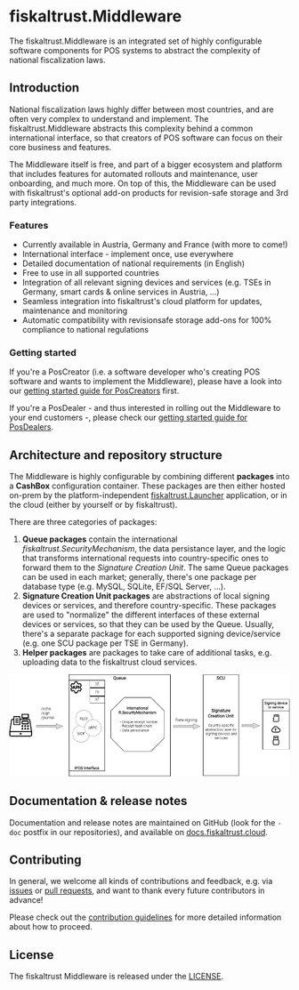 # fiskaltrust.Middleware
The fiskaltrust.Middleware is an integrated set of highly configurable software components for POS systems to abstract the complexity of national fiscalization laws.

## Introduction
National fiscalization laws highly differ between most countries, and are often very complex to understand and implement. The fiskaltrust.Middleware abstracts this complexity behind a common international interface, so that creators of POS software can focus on their core business and features.

The Middleware itself is free, and part of a bigger ecosystem and platform that includes features for automated rollouts and maintenance, user onboarding, and much more. On top of this, the Middleware can be used with fiskaltrust's optional add-on products for revision-safe storage and 3rd party integrations.

### Features
- Currently available in Austria, Germany and France (with more to come!)
- International interface - implement once, use everywhere
- Detailed documentation of national requirements (in English)
- Free to use in all supported countries
- Integration of all relevant signing devices and services (e.g. TSEs in Germany, smart cards & online services in Austria, ...)
- Seamless integration into fiskaltrust's cloud platform for updates, maintenance and monitoring
- Automatic compatibility with revisionsafe storage add-ons for 100% compliance to national regulations

### Getting started
If you're a PosCreator (i.e. a software developer who's creating POS software and wants to implement the Middleware), please have a look into our [getting started guide for PosCreators](https://docs.fiskaltrust.cloud/docs/poscreators/get-started) first. 

If you're a PosDealer - and thus interested in rolling out the Middleware to your end customers -, please check our [getting started guide for PosDealers](https://docs.fiskaltrust.cloud/docs/posdealers/get-started).

## Architecture and repository structure
The Middleware is highly configurable by combining different **packages** into a **CashBox** configuration container. These packages are then either hosted on-prem by the platform-independent [fiskaltrust.Launcher](https://github.com/fiskaltrust/middleware-launcher) application, or in the cloud (either by yourself or by fiskaltrust).

There are three categories of packages:
1. **Queue packages** contain the international _fiskaltrust.SecurityMechanism_, the data persistance layer, and the logic that transforms international requests into country-specific ones to forward them to the _Signature Creation Unit_. The same Queue packages can be used in each market; generally, there's one package per database type (e.g. MySQL, SQLite, EF/SQL Server, ...).
2. **Signature Creation Unit packages** are abstractions of local signing devices or services, and therefore country-specific. These packages are used to "normalize" the different interfaces of these external devices or services, so that they can be used by the Queue. Usually, there's a separate package for each supported signing device/service (e.g. one SCU package per TSE in Germany).
3. **Helper packages** are packages to take care of additional tasks, e.g. uploading data to the fiskaltrust cloud services.

![middleware-architecture](doc/images/middleware.png)

## Documentation & release notes
Documentation and release notes are maintained on GitHub (look for the `-doc` postfix in our repositories), and available on [docs.fiskaltrust.cloud](https://docs.fiskaltrust.cloud).

## Contributing
In general, we welcome all kinds of contributions and feedback, e.g. via [issues](./issues) or [pull requests](./pulls), and want to thank every future contributors in advance!

Please check out the [contribution guidelines](./CONTRIBUTING.md) for more detailed information about how to proceed.

## License
The fiskaltrust Middleware is released under the [LICENSE](./LICENSE).